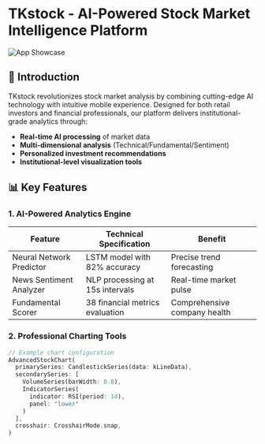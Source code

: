 # TKstock - AI-Powered Stock Market Intelligence Platform

![App Showcase](https://via.placeholder.com/1920x1080.png/003366/ffffff?text=TKstock+App+Showcase)

## 🌟 Introduction
TKstock revolutionizes stock market analysis by combining cutting-edge AI technology with intuitive mobile experience. Designed for both retail investors and financial professionals, our platform delivers institutional-grade analytics through:

- **Real-time AI processing** of market data
- **Multi-dimensional analysis** (Technical/Fundamental/Sentiment)
- **Personalized investment recommendations**
- **Institutional-level visualization tools**

## 📊 Key Features

### 1. AI-Powered Analytics Engine
| Feature | Technical Specification | Benefit |
|---------|-------------------------|---------|
| Neural Network Predictor | LSTM model with 82% accuracy | Precise trend forecasting |
| News Sentiment Analyzer | NLP processing at 15s intervals | Real-time market pulse |
| Fundamental Scorer | 38 financial metrics evaluation | Comprehensive company health |

### 2. Professional Charting Tools
```dart
// Example chart configuration
AdvancedStockChart(
  primarySeries: CandlestickSeries(data: kLineData),
  secondarySeries: [
    VolumeSeries(barWidth: 0.8),
    IndicatorSeries(
      indicator: RSI(period: 14),
      panel: "lower"
    )
  ],
  crosshair: CrosshairMode.snap,
)
